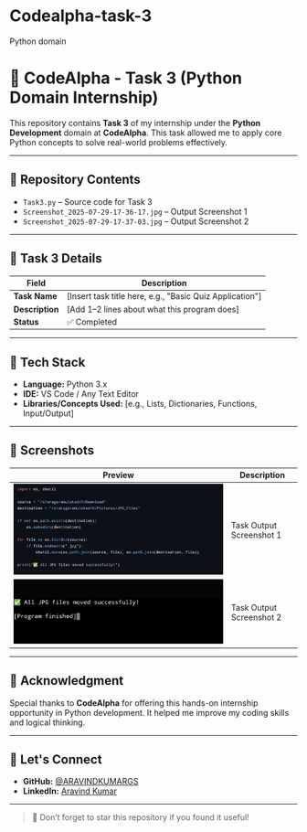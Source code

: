 # Codealpha-task-3
Python domain 
# 🎯 CodeAlpha - Task 3 (Python Domain Internship)

This repository contains **Task 3** of my internship under the **Python Development** domain at **CodeAlpha**. This task allowed me to apply core Python concepts to solve real-world problems effectively.

---

## 📁 Repository Contents

- `Task3.py` – Source code for Task 3
- `Screenshot_2025-07-29-17-36-17.jpg` – Output Screenshot 1
- `Screenshot_2025-07-29-17-37-03.jpg` – Output Screenshot 2

---

## 📌 Task 3 Details

| Field           | Description                                                 |
|----------------|-------------------------------------------------------------|
| **Task Name**   | [Insert task title here, e.g., "Basic Quiz Application"]    |
| **Description** | [Add 1–2 lines about what this program does]                |
| **Status**      | ✅ Completed                                                |

---

## 🧰 Tech Stack

- **Language:** Python 3.x
- **IDE:** VS Code / Any Text Editor
- **Libraries/Concepts Used:** [e.g., Lists, Dictionaries, Functions, Input/Output]

---

## 📸 Screenshots

| Preview | Description |
|---------|-------------|
| ![](Screenshot_2025-07-29-17-36-17-42_40deb401b9ffe8e1df2f1cc5ba480b12.jpg) | Task Output Screenshot 1 |
| ![](Screenshot_2025-07-29-17-37-03-27_320a9a695de7cdce83ed5281148d6f19.jpg) | Task Output Screenshot 2 |

---

## 🙏 Acknowledgment

Special thanks to **CodeAlpha** for offering this hands-on internship opportunity in Python development. It helped me improve my coding skills and logical thinking.

---

## 🔗 Let's Connect

- **GitHub:** [@ARAVINDKUMARGS](https://github.com/ARAVINDKUMARGS)
- **LinkedIn:** [Aravind Kumar](https://www.linkedin.com/in/aravind-kumar)

---

> 🌟 Don’t forget to star this repository if you found it useful!
